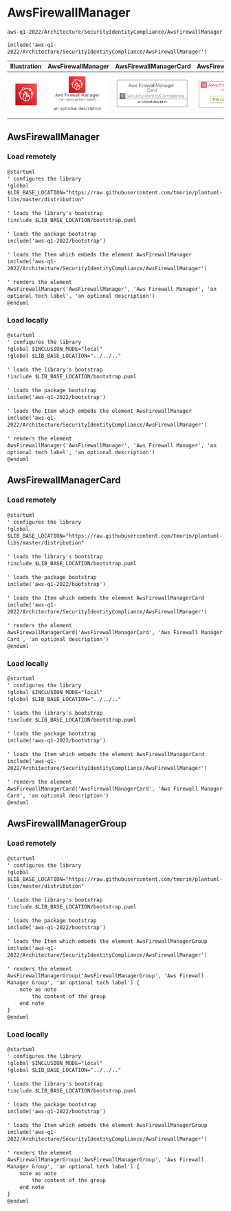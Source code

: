 # AwsFirewallManager


```text
aws-q1-2022/Architecture/SecurityIdentityCompliance/AwsFirewallManager
```

```text
include('aws-q1-2022/Architecture/SecurityIdentityCompliance/AwsFirewallManager')
```



| Illustration | AwsFirewallManager | AwsFirewallManagerCard | AwsFirewallManagerGroup |
| :---: | :---: | :---: | :---: |
| ![illustration for Illustration](../../../aws-q1-2022/Architecture/SecurityIdentityCompliance/AwsFirewallManager.png) | ![illustration for AwsFirewallManager](../../../aws-q1-2022/Architecture/SecurityIdentityCompliance/AwsFirewallManager.Local.png) | ![illustration for AwsFirewallManagerCard](../../../aws-q1-2022/Architecture/SecurityIdentityCompliance/AwsFirewallManagerCard.Local.png) | ![illustration for AwsFirewallManagerGroup](../../../aws-q1-2022/Architecture/SecurityIdentityCompliance/AwsFirewallManagerGroup.Local.png) |




## AwsFirewallManager

### Load remotely
```plantuml
@startuml
' configures the library
!global $LIB_BASE_LOCATION="https://raw.githubusercontent.com/tmorin/plantuml-libs/master/distribution"

' loads the library's bootstrap
!include $LIB_BASE_LOCATION/bootstrap.puml

' loads the package bootstrap
include('aws-q1-2022/bootstrap')

' loads the Item which embeds the element AwsFirewallManager
include('aws-q1-2022/Architecture/SecurityIdentityCompliance/AwsFirewallManager')

' renders the element
AwsFirewallManager('AwsFirewallManager', 'Aws Firewall Manager', 'an optional tech label', 'an optional description')
@enduml
```

### Load locally
```plantuml
@startuml
' configures the library
!global $INCLUSION_MODE="local"
!global $LIB_BASE_LOCATION="../../.."

' loads the library's bootstrap
!include $LIB_BASE_LOCATION/bootstrap.puml

' loads the package bootstrap
include('aws-q1-2022/bootstrap')

' loads the Item which embeds the element AwsFirewallManager
include('aws-q1-2022/Architecture/SecurityIdentityCompliance/AwsFirewallManager')

' renders the element
AwsFirewallManager('AwsFirewallManager', 'Aws Firewall Manager', 'an optional tech label', 'an optional description')
@enduml
```

## AwsFirewallManagerCard

### Load remotely
```plantuml
@startuml
' configures the library
!global $LIB_BASE_LOCATION="https://raw.githubusercontent.com/tmorin/plantuml-libs/master/distribution"

' loads the library's bootstrap
!include $LIB_BASE_LOCATION/bootstrap.puml

' loads the package bootstrap
include('aws-q1-2022/bootstrap')

' loads the Item which embeds the element AwsFirewallManagerCard
include('aws-q1-2022/Architecture/SecurityIdentityCompliance/AwsFirewallManager')

' renders the element
AwsFirewallManagerCard('AwsFirewallManagerCard', 'Aws Firewall Manager Card', 'an optional description')
@enduml
```

### Load locally
```plantuml
@startuml
' configures the library
!global $INCLUSION_MODE="local"
!global $LIB_BASE_LOCATION="../../.."

' loads the library's bootstrap
!include $LIB_BASE_LOCATION/bootstrap.puml

' loads the package bootstrap
include('aws-q1-2022/bootstrap')

' loads the Item which embeds the element AwsFirewallManagerCard
include('aws-q1-2022/Architecture/SecurityIdentityCompliance/AwsFirewallManager')

' renders the element
AwsFirewallManagerCard('AwsFirewallManagerCard', 'Aws Firewall Manager Card', 'an optional description')
@enduml
```

## AwsFirewallManagerGroup

### Load remotely
```plantuml
@startuml
' configures the library
!global $LIB_BASE_LOCATION="https://raw.githubusercontent.com/tmorin/plantuml-libs/master/distribution"

' loads the library's bootstrap
!include $LIB_BASE_LOCATION/bootstrap.puml

' loads the package bootstrap
include('aws-q1-2022/bootstrap')

' loads the Item which embeds the element AwsFirewallManagerGroup
include('aws-q1-2022/Architecture/SecurityIdentityCompliance/AwsFirewallManager')

' renders the element
AwsFirewallManagerGroup('AwsFirewallManagerGroup', 'Aws Firewall Manager Group', 'an optional tech label') {
    note as note
        the content of the group
    end note
}
@enduml
```

### Load locally
```plantuml
@startuml
' configures the library
!global $INCLUSION_MODE="local"
!global $LIB_BASE_LOCATION="../../.."

' loads the library's bootstrap
!include $LIB_BASE_LOCATION/bootstrap.puml

' loads the package bootstrap
include('aws-q1-2022/bootstrap')

' loads the Item which embeds the element AwsFirewallManagerGroup
include('aws-q1-2022/Architecture/SecurityIdentityCompliance/AwsFirewallManager')

' renders the element
AwsFirewallManagerGroup('AwsFirewallManagerGroup', 'Aws Firewall Manager Group', 'an optional tech label') {
    note as note
        the content of the group
    end note
}
@enduml
```

